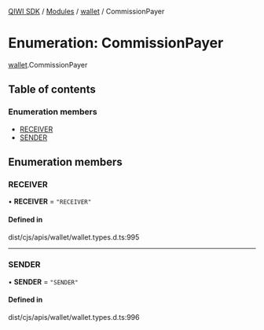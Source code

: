 [QIWI SDK](../README.md) / [Modules](../modules.md) / [wallet](../modules/wallet.md) / CommissionPayer

# Enumeration: CommissionPayer

[wallet](../modules/wallet.md).CommissionPayer

## Table of contents

### Enumeration members

- [RECEIVER](wallet.CommissionPayer.md#receiver)
- [SENDER](wallet.CommissionPayer.md#sender)

## Enumeration members

### RECEIVER

• **RECEIVER** = `"RECEIVER"`

#### Defined in

dist/cjs/apis/wallet/wallet.types.d.ts:995

___

### SENDER

• **SENDER** = `"SENDER"`

#### Defined in

dist/cjs/apis/wallet/wallet.types.d.ts:996
